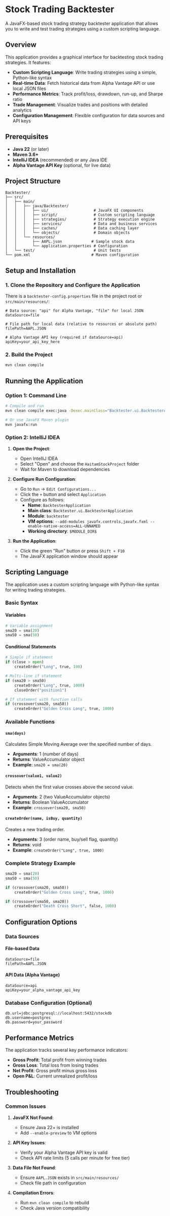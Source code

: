 # Stock Trading Backtester

A JavaFX-based stock trading strategy backtester application that allows you to write and test trading strategies using a custom scripting language.

## Overview

This application provides a graphical interface for backtesting stock trading strategies. It features:

- **Custom Scripting Language**: Write trading strategies using a simple, Python-like syntax
- **Real-time Data**: Fetch historical data from Alpha Vantage API or use local JSON files
- **Performance Metrics**: Track profit/loss, drawdown, run-up, and Sharpe ratio
- **Trade Management**: Visualize trades and positions with detailed analytics
- **Configuration Management**: Flexible configuration for data sources and API keys

## Prerequisites

- **Java 22** (or later)
- **Maven 3.6+**
- **IntelliJ IDEA** (recommended) or any Java IDE
- **Alpha Vantage API Key** (optional, for live data)

## Project Structure

```
Backtester/
├── src/
│   ├── main/
│   │   ├── java/Backtester/
│   │   │   ├── ui/                    # JavaFX UI components
│   │   │   ├── script/                # Custom scripting language
│   │   │   ├── strategies/            # Strategy execution engine
│   │   │   ├── services/              # Data and business services
│   │   │   ├── caches/                # Data caching layer
│   │   │   └── objects/               # Domain objects
│   │   └── resources/
│   │       ├── AAPL.json             # Sample stock data
│   │       └── application.properties # Configuration
│   └── test/                          # Unit tests
└── pom.xml                           # Maven configuration
```

## Setup and Installation

### 1. Clone the Repository and Configure the Application

There is a `backtester-config.properties` file in the project root or `src/main/resources/`:

```properties
# Data source: "api" for Alpha Vantage, "file" for local JSON
dataSource=file

# File path for local data (relative to resources or absolute path)
filePath=AAPL.JSON

# Alpha Vantage API key (required if dataSource=api)
apiKey=your_api_key_here
```

### 2. Build the Project
```bash
mvn clean compile
```

## Running the Application

### Option 1: Command Line
```bash
# Compile and run
mvn clean compile exec:java -Dexec.mainClass="Backtester.ui.BacktesterApplication"

# Or use JavaFX Maven plugin
mvn javafx:run
```

### Option 2: IntelliJ IDEA

1. **Open the Project**:
   - Open IntelliJ IDEA
   - Select "Open" and choose the `HaitamStockProject` folder
   - Wait for Maven to download dependencies

2. **Configure Run Configuration**:
   - Go to `Run` → `Edit Configurations...`
   - Click the `+` button and select `Application`
   - Configure as follows:
     - **Name**: `BacktesterApplication`
     - **Main class**: `Backtester.ui.BacktesterApplication`
     - **Module**: `backtester`
     - **VM options**: ```--add-modules
       javafx.controls,javafx.fxml --enable-native-access=ALL-UNNAMED```
     - **Working directory**: `$MODULE_DIR$`

3. **Run the Application**:
   - Click the green "Run" button or press `Shift + F10`
   - The JavaFX application window should appear

## Scripting Language

The application uses a custom scripting language with Python-like syntax for writing trading strategies.

### Basic Syntax

#### Variables
```python
# Variable assignment
sma20 = sma(20)
sma50 = sma(50)
```

#### Conditional Statements
```python
# Simple if statement
if (close > open)
    createOrder("Long", true, 100)

# Multi-line if statement
if (sma20 > sma50)
    createOrder("Long", true, 1000)
    closeOrder("position1")

# If statement with function calls
if (crossover(sma20, sma50))
    createOrder("Golden Cross Long", true, 1000)
```

### Available Functions

#### `sma(days)`
Calculates Simple Moving Average over the specified number of days.
- **Arguments**: 1 (number of days)
- **Returns**: ValueAccumulator object
- **Example**: `sma20 = sma(20)`

#### `crossover(value1, value2)`
Detects when the first value crosses above the second value.
- **Arguments**: 2 (two ValueAccumulator objects)
- **Returns**: Boolean ValueAccumulator
- **Example**: `crossover(sma20, sma50)`

#### `createOrder(name, isBuy, quantity)`
Creates a new trading order.
- **Arguments**: 3 (order name, buy/sell flag, quantity)
- **Returns**: void
- **Example**: `createOrder("Long", true, 1000)`

[//]: # (#### `closeOrder&#40;orderId&#41;`)

[//]: # (Closes an existing order.)

[//]: # (- **Arguments**: 1 &#40;order ID&#41;)

[//]: # (- **Returns**: void)

[//]: # (- **Example**: `closeOrder&#40;"position1"&#41;`)

### Complete Strategy Example

```python
sma20 = sma(20)
sma50 = sma(50)

if (crossover(sma20, sma50))
    createOrder("Golden Cross Long", true, 1000)

if (crossover(sma50, sma20))
    createOrder("Death Cross Short", false, 1000)
```

## Configuration Options

### Data Sources

#### File-based Data
```properties
dataSource=file
filePath=AAPL.JSON
```

#### API Data (Alpha Vantage)
```properties
dataSource=api
apiKey=your_alpha_vantage_api_key
```

### Database Configuration (Optional)
```properties
db.url=jdbc:postgresql://localhost:5432/stockdb
db.username=postgres
db.password=your_password
```

## Performance Metrics

The application tracks several key performance indicators:

- **Gross Profit**: Total profit from winning trades
- **Gross Loss**: Total loss from losing trades
- **Net Profit**: Gross profit minus gross loss
- **Open P&L**: Current unrealized profit/loss

[//]: # (- **Drawdown**: Maximum peak-to-trough decline)

[//]: # (- **Run-up**: Maximum trough-to-peak gain)

[//]: # (- **Sharpe Ratio**: Risk-adjusted return measure)

## Troubleshooting

### Common Issues

1. **JavaFX Not Found**:
   - Ensure Java 22+ is installed
   - Add `--enable-preview` to VM options

2. **API Key Issues**:
   - Verify your Alpha Vantage API key is valid
   - Check API rate limits (5 calls per minute for free tier)

3. **Data File Not Found**:
   - Ensure `AAPL.JSON` exists in `src/main/resources/`
   - Check file path in configuration

4. **Compilation Errors**:
   - Run `mvn clean compile` to rebuild
   - Check Java version compatibility